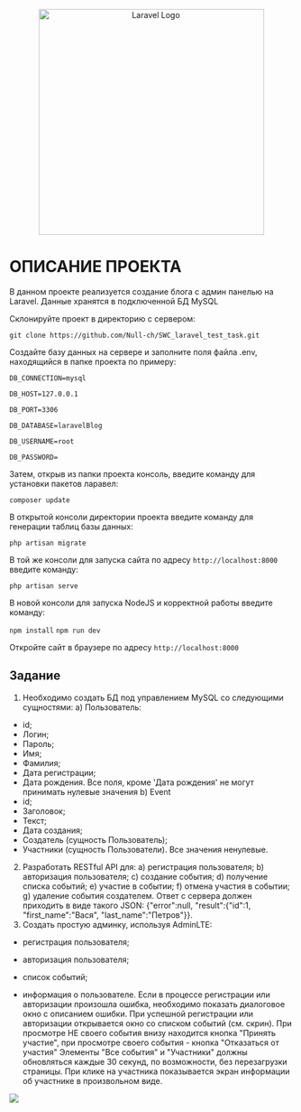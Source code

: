<p align="center"><a href="https://laravel.com" target="_blank"><img src="https://raw.githubusercontent.com/laravel/art/master/logo-lockup/5%20SVG/2%20CMYK/1%20Full%20Color/laravel-logolockup-cmyk-red.svg" width="400" alt="Laravel Logo"></a></p>

# ОПИСАНИЕ ПРОЕКТА

В данном проекте реализуется создание блога с админ панелью на Laravel.
Данные хранятся в подключенной БД MySQL


Склонируйте проект в директорию с сервером:

`git clone https://github.com/Null-ch/SWC_laravel_test_task.git`

Создайте базу данных на сервере и заполните поля файла .env, находящийся в папке проекта по примеру:

`DB_CONNECTION=mysql`

`DB_HOST=127.0.0.1`

`DB_PORT=3306`

`DB_DATABASE=laravelBlog`

`DB_USERNAME=root`

`DB_PASSWORD=`

Затем, открыв из папки проекта консоль, введите команду для установки пакетов ларавел:

`composer update`

В открытой консоли директории проекта введите команду для генерации таблиц базы данных:

`php artisan migrate`

В той же консоли для запуска сайта по адресу `http://localhost:8000` введите команду:

`php artisan serve`

В новой консоли для запуска NodeJS и корректной работы введите команду:

`npm install`
`npm run dev`

Откройте сайт в браузере по адресу  `http://localhost:8000`
## Задание
1. Необходимо создать БД под управлением MySQL со следующими
сущностями:
а) Пользователь:
- id;
- Логин;
- Пароль;
- Имя;
- Фамилия;
- Дата регистрации;
- Дата рождения.
Все поля, кроме 'Дата рождения' не могут принимать нулевые значения
b) Event
- id;
- Заголовок;
- Текст;
- Дата создания;
- Создатель (сущность Пользователь);
- Участники (сущность Пользователи).
Все значения ненулевые.
2. Разработать RESTful API для:
а) регистрация пользователя;
b) авторизация пользователя;
c) создание события;
d) получение списка событий;
e) участие в событии;
f) отмена участия в событии;
g) удаление события создателем.
Ответ с сервера должен приходить в виде такого JSON: {"error":null,
"result":{"id":1, "first_name":"Вася", "last_name":"Петров"}}.
3. Создать простую админку, используя AdminLTE:
- регистрация пользователя;
- авторизация пользователя;

- список событий;
- информация о пользователе.
Если в процессе регистрации или авторизации произошла ошибка,
необходимо показать диалоговое окно с описанием ошибки. При
успешной регистрации или авторизации открывается окно со списком
событий (см. скрин).
При просмотре НЕ своего события внизу находится кнопка "Принять
участие", при просмотре своего события - кнопка "Отказаться от участия"
Элементы "Все события" и "Участники" должны обновляться каждые 30
секунд, по возможности, без перезагрузки страницы.
При клике на участника показывается экран информации об участнике в
произвольном виде.
<img src="https://github.com/Null-ch/SWC_laravel_test_task/assets/65172872/db812f91-8c02-4516-b6f1-d821a3a2b4a1">


